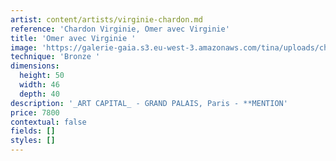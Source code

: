 ```yaml
---
artist: content/artists/virginie-chardon.md
reference: 'Chardon Virginie, Omer avec Virginie'
title: 'Omer avec Virginie '
image: 'https://galerie-gaia.s3.eu-west-3.amazonaws.com/tina/uploads/chardon-virginie/galerie-gaia-virginie-chardon-portrait.jpg'
technique: 'Bronze '
dimensions:
  height: 50
  width: 46
  depth: 40
description: '_ART CAPITAL_ - GRAND PALAIS, Paris - **MENTION'
price: 7800
contextual: false
fields: []
styles: []
---
```



